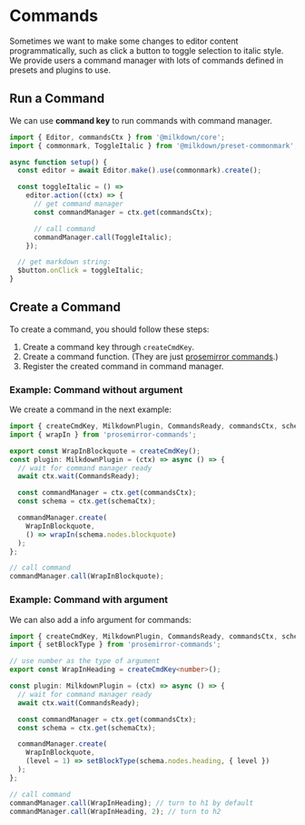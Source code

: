 # Commands

Sometimes we want to make some changes to editor content programmatically, such as click a button to toggle selection to italic style.
We provide users a command manager with lots of commands defined in presets and plugins to use.

## Run a Command

We can use **command key** to run commands with command manager.

```typescript
import { Editor, commandsCtx } from '@milkdown/core';
import { commonmark, ToggleItalic } from '@milkdown/preset-commonmark';

async function setup() {
  const editor = await Editor.make().use(commonmark).create();

  const toggleItalic = () =>
    editor.action((ctx) => {
      // get command manager
      const commandManager = ctx.get(commandsCtx);

      // call command
      commandManager.call(ToggleItalic);
    });

  // get markdown string:
  $button.onClick = toggleItalic;
}
```

## Create a Command

To create a command, you should follow these steps:

1. Create a command key through `createCmdKey`.
2. Create a command function. (They are just [prosemirror commands](https://prosemirror.net/docs/guide/#commands).)
3. Register the created command in command manager.

### Example: Command without argument

We create a command in the next example:

```typescript
import { createCmdKey, MilkdownPlugin, CommandsReady, commandsCtx, schemaCtx } from '@milkdown/core';
import { wrapIn } from 'prosemirror-commands';

export const WrapInBlockquote = createCmdKey();
const plugin: MilkdownPlugin = (ctx) => async () => {
  // wait for command manager ready
  await ctx.wait(CommandsReady);

  const commandManager = ctx.get(commandsCtx);
  const schema = ctx.get(schemaCtx);

  commandManager.create(
    WrapInBlockquote,
    () => wrapIn(schema.nodes.blockquote)
  );
};

// call command
commandManager.call(WrapInBlockquote);
```

### Example: Command with argument

We can also add a info argument for commands:

```typescript
import { createCmdKey, MilkdownPlugin, CommandsReady, commandsCtx, schemaCtx } from '@milkdown/core';
import { setBlockType } from 'prosemirror-commands';

// use number as the type of argument
export const WrapInHeading = createCmdKey<number>();

const plugin: MilkdownPlugin = (ctx) => async () => {
  // wait for command manager ready
  await ctx.wait(CommandsReady);

  const commandManager = ctx.get(commandsCtx);
  const schema = ctx.get(schemaCtx);

  commandManager.create(
    WrapInBlockquote,
    (level = 1) => setBlockType(schema.nodes.heading, { level })
  );
};

// call command
commandManager.call(WrapInHeading); // turn to h1 by default
commandManager.call(WrapInHeading, 2); // turn to h2
```
